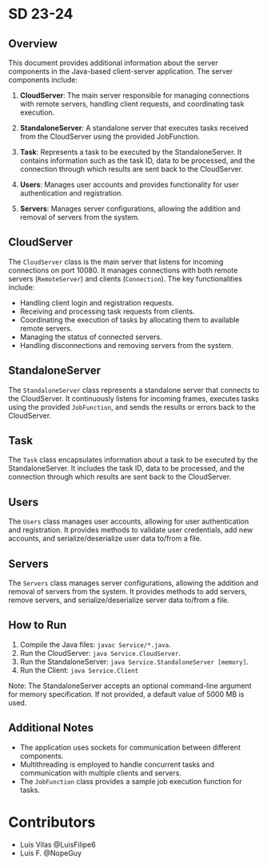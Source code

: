 # SD 23-24

## Overview

This document provides additional information about the server components in the Java-based client-server application. The server components include:

1. **CloudServer**: The main server responsible for managing connections with remote servers, handling client requests, and coordinating task execution.

2. **StandaloneServer**: A standalone server that executes tasks received from the CloudServer using the provided JobFunction.

3. **Task**: Represents a task to be executed by the StandaloneServer. It contains information such as the task ID, data to be processed, and the connection through which results are sent back to the CloudServer.

4. **Users**: Manages user accounts and provides functionality for user authentication and registration.

5. **Servers**: Manages server configurations, allowing the addition and removal of servers from the system.

## CloudServer

The `CloudServer` class is the main server that listens for incoming connections on port 10080. It manages connections with both remote servers (`RemoteServer`) and clients (`Connection`). The key functionalities include:

- Handling client login and registration requests.
- Receiving and processing task requests from clients.
- Coordinating the execution of tasks by allocating them to available remote servers.
- Managing the status of connected servers.
- Handling disconnections and removing servers from the system.

## StandaloneServer

The `StandaloneServer` class represents a standalone server that connects to the CloudServer. It continuously listens for incoming frames, executes tasks using the provided `JobFunction`, and sends the results or errors back to the CloudServer.

## Task

The `Task` class encapsulates information about a task to be executed by the StandaloneServer. It includes the task ID, data to be processed, and the connection through which results are sent back to the CloudServer.

## Users

The `Users` class manages user accounts, allowing for user authentication and registration. It provides methods to validate user credentials, add new accounts, and serialize/deserialize user data to/from a file.

## Servers

The `Servers` class manages server configurations, allowing the addition and removal of servers from the system. It provides methods to add servers, remove servers, and serialize/deserialize server data to/from a file.

## How to Run

1. Compile the Java files: `javac Service/*.java`.
2. Run the CloudServer: `java Service.CloudServer`.
3. Run the StandaloneServer: `java Service.StandaloneServer [memory]`.
4. Run the Client: `java Service.Client`

Note: The StandaloneServer accepts an optional command-line argument for memory specification. If not provided, a default value of 5000 MB is used.

## Additional Notes

- The application uses sockets for communication between different components.
- Multithreading is employed to handle concurrent tasks and communication with multiple clients and servers.
- The `JobFunction` class provides a sample job execution function for tasks.

# Contributors
- Luís Vilas @LuisFilipe6
- Luís F. @NopeGuy
